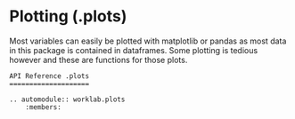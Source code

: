 # Plotting (.plots)

Most variables can easily be plotted with matplotlib or pandas as most
data in this package is contained in dataframes. Some plotting is
tedious however and these are functions for those plots.

```{eval-rst}
API Reference .plots
====================

.. automodule:: worklab.plots
    :members:
```

